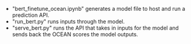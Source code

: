 - "bert_finetune_ocean.ipynb" generates a model file to host and run a prediction API.
- "run_bert.py" runs inputs through the model.
- "serve_bert.py" runs the API that takes in inputs for the model and sends back the OCEAN scores the model outputs.